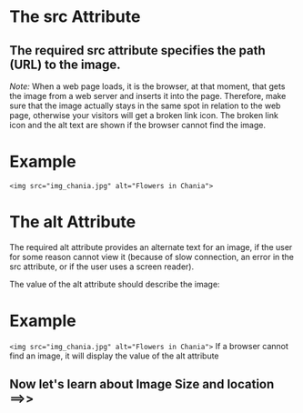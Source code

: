 # **The src Attribute**
## The required src attribute specifies the path (URL) to the image.

_Note:_ When a web page loads, it is the browser, at that moment, that gets the image from a web server and inserts it into the page. Therefore, make sure that the image actually stays in the same spot in relation to the web page, otherwise your visitors will get a broken link icon. The broken link icon and the alt text are shown if the browser cannot find the image.

# **Example**
```<img src="img_chania.jpg" alt="Flowers in Chania">```

# **The alt Attribute**
The required alt attribute provides an alternate text for an image, if the user for some reason cannot view it (because of slow connection, an error in the src attribute, or if the user uses a screen reader).

The value of the alt attribute should describe the image:

# **Example**
```<img src="img_chania.jpg" alt="Flowers in Chania">```
If a browser cannot find an image, it will display the value of the alt attribute

## Now let's learn  about Image Size and location ==>>